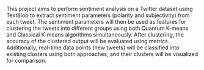 This project aims to perform sentiment analysis on a Twitter dataset using TextBlob to extract sentiment parameters (polarity and subjectivity) from each tweet. The sentiment parameters will then be used as features for clustering the tweets into different groups using both Quantum K-means and Classical K-means algorithms simultaneously. After clustering, the accuracy of the clustered output will be evaluated using metrics. Additionally, real-time data points (new tweets) will be classified into existing clusters using both approaches, and their clusters will be visualized for comparison.
